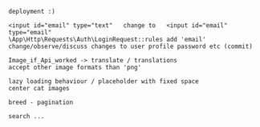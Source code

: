 
    deployment :)

    <input id="email" type="text"   change to   <input id="email" type="email"
    \App\Http\Requests\Auth\LoginRequest::rules add 'email'
    change/observe/discuss changes to user profile password etc (commit)

    Image_if_Api_worked -> translate / translations
    accept other image formats than 'png'

    lazy loading behaviour / placeholder with fixed space 
    center cat images

    breed - pagination 

    search ...


    
